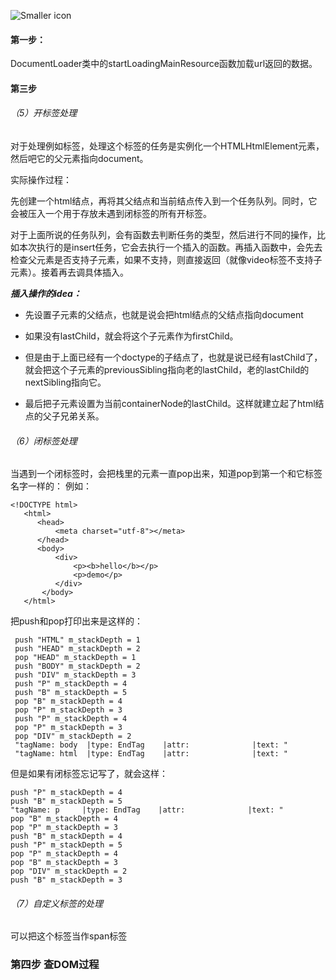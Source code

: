 
![Smaller icon](http://images2015.cnblogs.com/blog/818663/201701/818663-20170107232834409-1506458752.png)

#### 第一步：
DocumentLoader类中的startLoadingMainResource函数加载url返回的数据。

####  第三步
###### （5）开标签处理

对于处理例如<html>标签，处理这个标签的任务是实例化一个HTMLHtmlElement元素，然后吧它的父元素指向document。

实际操作过程：

先创建一个html结点，再将其父结点和当前结点传入到一个任务队列。同时，它会被压入一个用于存放未遇到闭标签的所有开标签。

对于上面所说的任务队列，会有函数去判断任务的类型，然后进行不同的操作，比如本次执行的是insert任务，它会去执行一个插入的函数。再插入函数中，会先去检查父元素是否支持子元素，如果不支持，则直接返回（就像video标签不支持子元素）。接着再去调具体插入。

***插入操作的idea：***

* 先设置子元素的父结点，也就是说会把html结点的父结点指向document

* 如果没有lastChild，就会将这个子元素作为firstChild。

* 但是由于上面已经有一个doctype的子结点了，也就是说已经有lastChild了，就会把这个子元素的previousSibling指向老的lastChild，老的lastChild的nextSibling指向它。

* 最后把子元素设置为当前containerNode的lastChild。这样就建立起了html结点的父子兄弟关系。

###### （6）闭标签处理
当遇到一个闭标签时，会把栈里的元素一直pop出来，知道pop到第一个和它标签名字一样的：
例如：

    <!DOCTYPE html>
       <html>
          <head>
              <meta charset="utf-8"></meta>
          </head>
          <body>
              <div>
                  <p><b>hello</b></p>
                  <p>demo</p>
              </div>
           </body>
       </html>
       
把push和pop打印出来是这样的：

 	 push "HTML" m_stackDepth = 1
	 push "HEAD" m_stackDepth = 2
 	 pop "HEAD" m_stackDepth = 1
 	 push "BODY" m_stackDepth = 2
 	 push "DIV" m_stackDepth = 3
 	 push "P" m_stackDepth = 4
 	 push "B" m_stackDepth = 5
 	 pop "B" m_stackDepth = 4
 	 pop "P" m_stackDepth = 3
 	 push "P" m_stackDepth = 4
 	 pop "P" m_stackDepth = 3
 	 pop "DIV" m_stackDepth = 2
 	 "tagName: body  |type: EndTag    |attr:              |text: "
 	 "tagName: html  |type: EndTag    |attr:              |text: "
 	 
但是如果有闭标签忘记写了，就会这样：

	push "P" m_stackDepth = 4
	push "B" m_stackDepth = 5
	"tagName: p     |type: EndTag    |attr:              |text: "
	pop "B" m_stackDepth = 4
	pop "P" m_stackDepth = 3
	push "B" m_stackDepth = 4
	push "P" m_stackDepth = 5
	pop "P" m_stackDepth = 4
	pop "B" m_stackDepth = 3
	pop "DIV" m_stackDepth = 2
	push "B" m_stackDepth = 3

###### （7）自定义标签的处理
可以把这个标签当作span标签


### 第四步 查DOM过程




